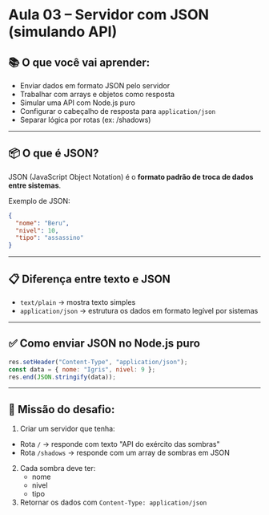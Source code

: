 # Aula 03 – Servidor com JSON (simulando API)

## 📚 O que você vai aprender:

- Enviar dados em formato JSON pelo servidor
- Trabalhar com arrays e objetos como resposta
- Simular uma API com Node.js puro
- Configurar o cabeçalho de resposta para `application/json`
- Separar lógica por rotas (ex: /shadows)

---

## 📦 O que é JSON?

JSON (JavaScript Object Notation) é o **formato padrão de troca de dados entre sistemas**.

Exemplo de JSON:

```json
{
  "nome": "Beru",
  "nivel": 10,
  "tipo": "assassino"
}
```

---

## 📋 Diferença entre texto e JSON

- `text/plain` → mostra texto simples
- `application/json` → estrutura os dados em formato legível por sistemas

---

## ✅ Como enviar JSON no Node.js puro

```js
res.setHeader("Content-Type", "application/json");
const data = { nome: "Igris", nivel: 9 };
res.end(JSON.stringify(data));
```

---

## 🎯 Missão do desafio:

1. Criar um servidor que tenha:
- Rota `/` → responde com texto "API do exército das sombras"
- Rota `/shadows` → responde com um array de sombras em JSON
2. Cada sombra deve ter:
   - nome
   - nivel
   - tipo
3. Retornar os dados com `Content-Type: application/json`
